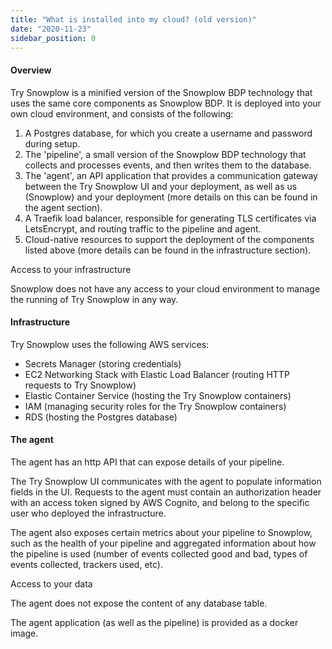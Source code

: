 ```yaml
---
title: "What is installed into my cloud? (old version)"
date: "2020-11-23"
sidebar_position: 0
---
```


#### Overview

Try Snowplow is a minified version of the Snowplow BDP technology that uses the same core components as Snowplow BDP. It is deployed into your own cloud environment, and consists of the following:

1. A Postgres database, for which you create a username and password during setup.
2. The 'pipeline', a small version of the Snowplow BDP technology that collects and processes events, and then writes them to the database.
3. The 'agent', an API application that provides a communication gateway between the Try Snowplow UI and your deployment, as well as us (Snowplow) and your deployment (more details on this can be found in the agent section).
4. A Traefik load balancer, responsible for generating TLS certificates via LetsEncrypt, and routing traffic to the pipeline and agent.
5. Cloud-native resources to support the deployment of the components listed above (more details can be found in the infrastructure section).

Access to your infrastructure

Snowplow does not have any access to your cloud environment to manage the running of Try Snowplow in any way.

#### Infrastructure

Try Snowplow uses the following AWS services:

- Secrets Manager (storing credentials)
- EC2 Networking Stack with Elastic Load Balancer (routing HTTP requests to Try Snowplow)
- Elastic Container Service (hosting the Try Snowplow containers)
- IAM (managing security roles for the Try Snowplow containers)
- RDS (hosting the Postgres database)

#### The agent

The agent has an http API that can expose details of your pipeline.

The Try Snowplow UI communicates with the agent to populate information fields in the UI. Requests to the agent must contain an authorization header with an access token signed by AWS Cognito, and belong to the specific user who deployed the infrastructure.

The agent also exposes certain metrics about your pipeline to Snowplow, such as the health of your pipeline and aggregated information about how the pipeline is used (number of events collected good and bad, types of events collected, trackers used, etc).

Access to your data

The agent does not expose the content of any database table.

The agent application (as well as the pipeline) is provided as a docker image.
